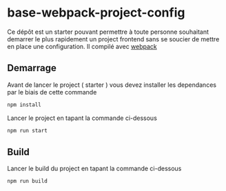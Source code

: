 # base-webpack-project-config

Ce dépôt est un starter pouvant permettre à toute personne souhaitant demarrer le plus rapidement un project frontend sans se soucier de mettre en place une configuration. Il compilé avec [webpack](https://webpack.js.org/)

## Demarrage

Avant de lancer le project ( starter ) vous devez installer les dependances par le biais de cette commande

```bash
npm install
```

Lancer le project en tapant la commande ci-dessous

```bash
npm run start
```

## Build

Lancer le build du project en tapant la commande ci-dessous

```bash
npm run build
```